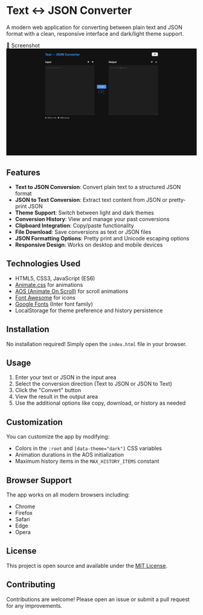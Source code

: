 # Text ↔ JSON Converter

A modern web application for converting between plain text and JSON format with a clean, responsive interface and dark/light theme support.

📸 Screenshot
![Screenshot](./Screenshot.png)

## Features

- **Text to JSON Conversion**: Convert plain text to a structured JSON format
- **JSON to Text Conversion**: Extract text content from JSON or pretty-print JSON
- **Theme Support**: Switch between light and dark themes
- **Conversion History**: View and manage your past conversions
- **Clipboard Integration**: Copy/paste functionality
- **File Download**: Save conversions as text or JSON files
- **JSON Formatting Options**: Pretty print and Unicode escaping options
- **Responsive Design**: Works on desktop and mobile devices

## Technologies Used

- HTML5, CSS3, JavaScript (ES6)
- [Animate.css](https://animate.style/) for animations
- [AOS (Animate On Scroll)](https://michalsnik.github.io/aos/) for scroll animations
- [Font Awesome](https://fontawesome.com/) for icons
- [Google Fonts](https://fonts.google.com/) (Inter font family)
- LocalStorage for theme preference and history persistence

## Installation

No installation required! Simply open the `index.html` file in your browser.

## Usage

1. Enter your text or JSON in the input area
2. Select the conversion direction (Text to JSON or JSON to Text)
3. Click the "Convert" button
4. View the result in the output area
5. Use the additional options like copy, download, or history as needed

## Customization

You can customize the app by modifying:

- Colors in the `:root` and `[data-theme="dark"]` CSS variables
- Animation durations in the AOS initialization
- Maximum history items in the `MAX_HISTORY_ITEMS` constant

## Browser Support

The app works on all modern browsers including:

- Chrome
- Firefox
- Safari
- Edge
- Opera

## License

This project is open source and available under the [MIT License](LICENSE).

## Contributing

Contributions are welcome! Please open an issue or submit a pull request for any improvements.
